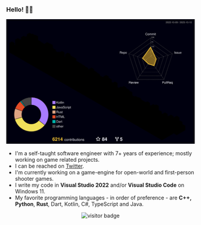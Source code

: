 ### Hello! 👋🏻

![](./profile-3d-contrib/profile-night-rainbow.svg)

- I'm a self-taught software engineer with 7+ years of experience; mostly working on game related projects.
- I can be reached on [Twitter](https://twitter.com/ifarbod).
- I'm currently working on a game-engine for open-world and first-person shooter games.
- I write my code in **Visual Studio 2022** and/or **Visual Studio Code** on Windows 11.
- My favorite programming languages - in order of preference - are **C++,** **Python**, **Rust**, Dart, Kotlin, C#, TypeScript and Java.

<p align="center">
  <img src="https://visitor-badge.laobi.icu/badge?page_id=ifarbod.ifarbod" alt="visitor badge"/>
</p>

